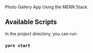 Photo Gallery App Using the MERN Stack.

## Available Scripts

In the project directory, you can run:

### `yarn start`
